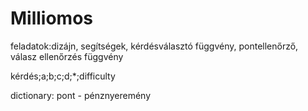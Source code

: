 # Milliomos

feladatok:dizájn, segítségek, kérdésválasztó függvény, pontellenőrző, válasz ellenőrzés függvény

kérdés;a;b;c;d;*;difficulty

dictionary: pont - pénznyeremény
